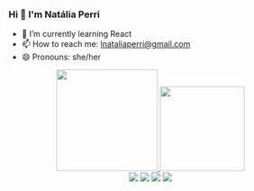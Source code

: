 ### Hi 👋 I'm Natália Perri

- 🌱 I’m currently learning React
- 📫 How to reach me: lnataliaperri@gmail.com
- 😄 Pronouns: she/her
<div align="center"> 
 <a href="https://github.com/nlperri">
  <img height="180em" src="https://github-readme-stats.vercel.app/api?username=nlperri&show_icons=true&theme=dracula&include_all_commits=true&count_private=true"/>
  <img height="150em" src="https://github-readme-stats.vercel.app/api/top-langs/?username=nlperri&layout=compact&langs_count=7&theme=dracula"/>
</div>

<div align="center"> 
  <a href="https://instagram.com/nlperri" target="_blank"><img src="https://img.shields.io/badge/-Instagram-%23E4405F?style=for-the-badge&logo=instagram&logoColor=white" target="_blank"></a>
  <a href = "mailto:lnataliaperri@gmail.com"><img src="https://img.shields.io/badge/-Gmail-%23333?style=for-the-badge&logo=gmail&logoColor=white" target="_blank"></a>
  <a href="linkedin.com/in/natália-perri-479373232/" target="_blank"><img src="https://img.shields.io/badge/-LinkedIn-%230077B5?style=for-the-badge&logo=linkedin&logoColor=white" target="_blank"></a> 
  <a href="https://open.spotify.com/user/22vtb2pcb77khhzgg63y4dnjq" target="_blank"><img src="https://img.shields.io/badge/Spotify-1ED760?&style=for-the-badge&logo=spotify&logoColor=white" target="_blank"></a>
  </div>
